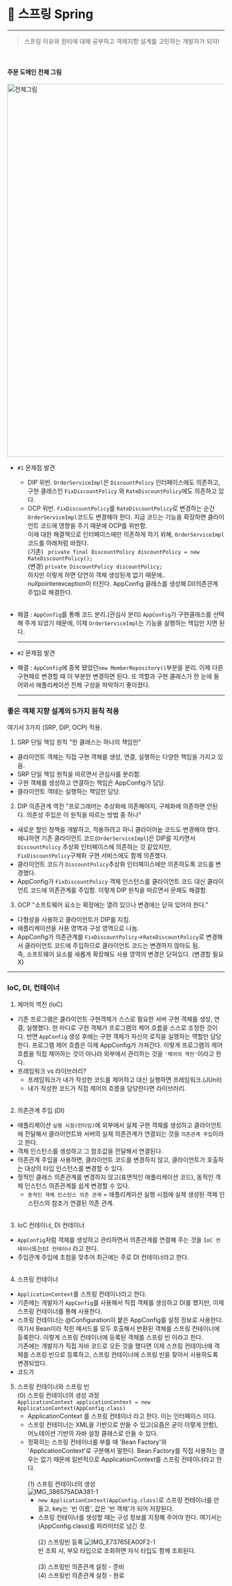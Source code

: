 📗 스프링 Spring
================
<hr />

> 스프링 이유와 원리에 대해 공부하고 객체지향 설계를 고민하는 개발자가 되자!

<br />

#### 주문 도메인 전체 그림

<img width="862" alt="전체그림" src="https://user-images.githubusercontent.com/68539040/182746470-66caf457-020c-442c-b3d8-a15235c0d56b.png">

- ```#1``` 문제점 발견
    + DIP 위반. ```OrderServiceImpl```은 ```DiscountPolicy``` 인터페이스에도 의존하고, 구현 클래스인  ```FixDiscountPolicy```
      와 ```RateDiscountPolicy```에도 의존하고 있다.
    + OCP 위반. ```FixDiscountPolicy```를 ```RateDiscountPolicy```로 변경하는 순간 ```OrderServiceImpl```코드도 변경해야 한다. 지금 코드는 기능을
      확장하면 클라이언트 코드에 영향을 주기 때문에 OCP를 위반함. <br />
      이에 대한 해결책으로 인터페이스에만 의존하게 하기 위해, ```OrderServiceImpl``` 코드를 아래처럼 바꿨다.  <br />
      (기존) ``` private final DiscountPolicy discountPolicy = new RateDiscountPolicy();``` <br />
      (변경) ``` private DiscountPolicy discountPolicy; ``` <br />
      하지만 이렇게 하면 당연히 객체 생성된게 없기 때문에.. nullpointerexception이 터진다. AppConfig 클래스를 생성해 DI(의존관계 주입)로 해결한다. <br /><br />
- 해결 : ```AppConfig```를 통해 코드 분리.(관심사 분리) ```AppConfig```가 구현클래스를 선택해 주게 되었기 때문에, 이제 ```OrderServiceImpl```는 기능을 실행하는
  책임만 지면 된다. <hr />


- ```#2``` 문제점 발견

- 해결 : ```AppConfig```에 중복 됐었던```new MemberRepository()```부분을 분리. 이제 다른 구현체로 변경할 때 이 부분만 변경하면 된다. 또 역할과 구현 클래스가 한 눈에
  들어와서 애플리케이션 전체 구성을 파악하기 좋아졌다. <hr />

### 좋은 객체 지향 설계의 5가지 원칙 적용

여기서 3가지 (SRP, DIP, OCP) 적용.

1. SRP 단일 책임 원칙 "한 클래스는 하나의 책임만"

- 클라이언트 객체는 직접 구현 객체를 생성, 연결, 실행하는 다양한 책임을 가지고 있음.
- SRP 단일 책임 원칙을 따르면서 관심사를 분리함.
- 구현 객체를 생성하고 연결하는 책임은 AppConfig가 담당.
- 클라이언트 객테는 실행하는 책임만 담당.

2. DIP 의존관계 역전 "프로그래머는 추상화에 의존해야지, 구체화에 의존하면 안된다. 의존성 주입은 이 원칙을 따르는 방법 중 하나"

- 새로운 할인 정책을 개발하고, 적용하려고 하니 클라이어늩 코드도 변경해야 했다. 왜냐하면 기존 클라이언트 코드(```OrderServiceImpl```)은 DIP를 지키면서 ```DiscountPolicy```
  추상화 인터페이스에 의존하는 것 같았지만, ```FixDiscountPolicy```구체화 구현 서비스에도 함께 의존했다.
- 클라이언트 코드가 ```DiscountPolicy```추상화 인터페이스에만 의존하도록 코드를 변경했다.
- AppConfig가 ```FixDiscountPolicy``` 객체 인스턴스를 클라이언트 코드 대신 클라이언트 코드에 의존관계를 주입함. 이렇게 DIP 원칙을 따르면서 문제도 해결함.


3. OCP "소프트웨어 요소는 확장에는 열려 있으나 변경에는 닫혀 있어야 한다."

- 다형성을 사용하고 클라이언트가 DIP를 지킴.
- 애플리케이션을 사용 영역과 구성 영역으로 나눔.
- AppConfig가 의존관계를 ```FixDiscountPolicy```->```RateDiscountPolicy```로 변경해서 클라이언트 코드에 주입하므로 클라이언트 코드는 변경하지 않아도 됨. <br />
  즉, 소프트웨어 요소를 새롭게 확장해도 사용 영역의 변경은 닫혀있다. (변경할 필요X)

<hr />

### IoC, DI, 컨테이너

1. 제어의 역전 (IoC)

- 기존 프로그램은 클라이언트 구현객체가 스스로 필요한 서버 구현 객체를 생성, 연결, 실행했다. 한 마디로 구현 객체가 프로그램의 제어 흐름을 스스로 조정한 것이다. 반면 ```AppConfig``` 생성 후에는
  구현 객체가 자신의 로직을 실행하는 역할만 담당한다. 프로그램 제어 흐름은 이제 AppConfig가 가져간다. 이렇게 프로그램의 제어 흐름을 직접 제어하는 것이 아니라 외부에서 관리하는
  것을 ```'제어의 역전'```이라고 한다.
- 프레임워크 vs 라이브러리? <br />
    - 프레임워크가 내가 작성한 코드를 제어하고 대신 실행하면 프레임워크.(JUnit)
    - 내가 작성한 코드가 직접 제어의 흐름을 담당한다면 라이브러리.
      <br /><br />

2. 의존관계 주입 (DI)

- 애플리케이션 ```실행 시점(런타임)```에 외부에서 실제 구현 객체를 생성하고 클라이언트에 전달해서 클라이언트와 서버의 실제 의존관계가 연결되는 것을 ```의존관계 주입```이라고 한다.
- 객체 인스턴스를 생성하고 그 참조값을 전달해서 연결된다.
- 의존관계 주입을 사용하면, 클라이언트 코드를 변경하지 않고, 클라이언트가 호출하는 대상의 타입 인스턴스를 변경할 수 있다.
- 정적인 클래스 의존관계를 변경하지 않고(표면적인 애플리케이션 코드), 동적인 객체 인스턴스 의존관계를 쉽게 변경할 수 있다.
    + ```동적인 객체 인스턴스 의존 관계``` = 애플리케이션 실행 시점에 실제 생성된 객체 인스턴스의 참조가 연결된 의존 관계.
      <br /><br />

3. IoC 컨테이너, DI 컨테이너

- ```AppConfig```처럼 객체를 생성하고 관리하면서 의존관계를 연결해 주는 것을 ```IoC 컨테이너```또는```DI 컨테이너``` 라고 한다.
- 주입관계 주입에 초첨을 맞추어 최근에는 주로 DI 컨테이너라고 한다.
  <br /><br />

4. 스프링 컨테이너

- ```ApplicationContext```를 스프링 컨테이너라고 한다.
- 기존에는 개발자가 ```AppConfig```를 사용해서 직접 객체를 생성하고 DI를 했지만, 이제 스프링 컨테이너를 통해 사용한다.
- 스프링 컨테이너는 @Configuration이 붙은 AppConfig를 설정 정보로 사용한다. 여기서 Bean이라 적힌 메서드를 모두 호출해서 반환된 객체를 스프링 컨테이너에 등록한다. 이렇게 스프링 컨테이너에
  등록된 객체를 스프링 빈 이라고 한다. <br />
  기존에는 개발자가 직접 자바 코드로 오든 것을 했다면 이제 스프링 컨테이너에 객체를 스프링 빈으로 등록하고, 스프링 컨테이너에 스프링 빈을 찾아서 사용하도록 변경되었다.
- 코드가

5. 스프링 컨테이너와 스프링 빈 <br />
   (0) 스프링 컨테이너의 생성 과정<br />
   ```ApplicationContext applicationContext = new ApplicationContext(AppConfig.class)```
    - ApplicationContext 를 스프링 컨테이너 라고 한다. 이는 인터페이스 이다.
    - 스프링 컨테이너는 XML을 기반으로 만들 수 있고(요즘은 굳이 이렇게 안함), 어노테이션 기반의 자바 설정 클래스로 만들 수 있다.
    - 정확히는 스프링 컨테이너를 부를 때 'Bean Factory'와 'ApplicationContext'로 구분해서 말한다. Bean Factory를 직접 사용하는 경우는 없기 때문에 일반적으로
      ApplicationContext를 스프링 컨테이너라고 한다.
      <br /> <br />
      (1) 스프링 컨테이너의 생성 <br />
      ![IMG_386575ADA381-1](https://user-images.githubusercontent.com/68539040/182869070-05e36fca-6285-471b-8ca2-c7872e03017f.jpeg)
        - ```new ApplicationContext(AppConfig.class)```로 스프링 컨테이너를 만들고, key는 '빈 이름', 값은 '빈 객체'가 되어 저장된다.
        - 스프링 컨테이너를 생성할 때는 구성 정보를 지정해 주어야 한다. 여기서는 (AppConfig.class)를 파라미터로 넘긴 것. <br />
          <br />
          (2) 스프링빈 등록
          ![IMG_E73765EA00F2-1](https://user-images.githubusercontent.com/68539040/182869729-0d9750c3-2276-4ac7-8555-8842da262e36.jpeg)
          <br />
          빈 조회 시, 부모 타입으로 조회하면 자식 타입도 함께 조회된다.
          <br />  
          (3) 스프링빈 의존관계 설정 - 준비  <br />
          (4) 스프링빈 의존관계 설정 - 완료
          
          

    
